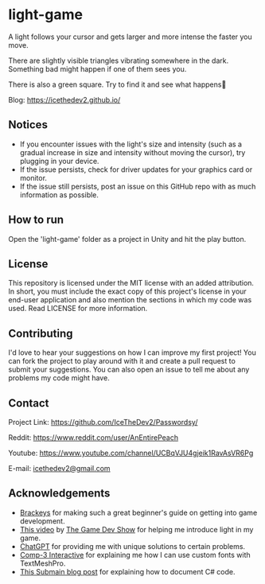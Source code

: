 # light-game
A light follows your cursor and gets larger and more intense the faster you move.

There are slightly visible triangles vibrating somewhere in the dark. Something bad might happen if one of them sees you.

There is also a green square. Try to find it and see what happens👀

Blog: https://icethedev2.github.io/

## Notices
- If you encounter issues with the light's size and intensity (such as a gradual increase in size and intensity without moving the cursor), try plugging in your device.
- If the issue persists, check for driver updates for your graphics card or monitor.
- If the issue still persists, post an issue on this GitHub repo with as much information as possible.

## How to run
Open the 'light-game' folder as a project in Unity and hit the play button.

## License
This repository is licensed under the MIT license with an added attribution. In short, you must include the exact copy of this project's license in your end-user application and also mention the sections in which my code was used. Read LICENSE for more information.

## Contributing
I'd love to hear your suggestions on how I can improve my first project!
You can fork the project to play around with it and create a pull request to submit your suggestions. You can also open an issue to tell me about any problems my code might have.

## Contact
Project Link: https://github.com/IceTheDev2/Passwordsy/  

Reddit: https://www.reddit.com/user/AnEntirePeach

Youtube: https://www.youtube.com/channel/UCBqVJU4gjeik1RavAsVR6Pg

E-mail: icethedev2@gmail.com 

## Acknowledgements
- [Brackeys](https://www.youtube.com/channel/UCYbK_tjZ2OrIZFBvU6CCMiA) for making such a great beginner's guide on getting into game development.
- [This video](https://www.youtube.com/watch?v=ACyqpLh4jrs) by [The Game Dev Show](https://www.youtube.com/@thegamedevshow8449/videos) for helping me introduce light in my game.
- [ChatGPT](https://chat.openai.com/chat) for providing me with unique solutions to certain problems.
- [Comp-3 Interactive](https://youtu.be/W11uv7jf1e4) for explaining me how I can use custom fonts with TextMeshPro.
- [This Submain blog post](https://blog.submain.com/c-documentation-start-finish-guide/) for explaining how to document C# code.
